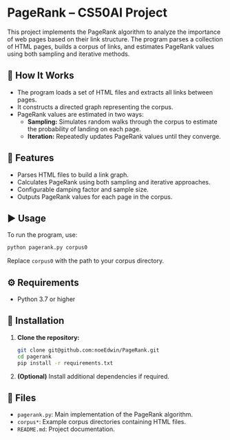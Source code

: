 # PageRank – CS50AI Project

This project implements the PageRank algorithm to analyze the importance of web pages based on their link structure. The program parses a collection of HTML pages, builds a corpus of links, and estimates PageRank values using both sampling and iterative methods.

## 🧠 How It Works

- The program loads a set of HTML files and extracts all links between pages.
- It constructs a directed graph representing the corpus.
- PageRank values are estimated in two ways:
  - **Sampling:** Simulates random walks through the corpus to estimate the probability of landing on each page.
  - **Iteration:** Repeatedly updates PageRank values until they converge.

## 📂 Features

- Parses HTML files to build a link graph.
- Calculates PageRank using both sampling and iterative approaches.
- Configurable damping factor and sample size.
- Outputs PageRank values for each page in the corpus.

## ▶️ Usage

To run the program, use:

```bash
python pagerank.py corpus0
```
Replace `corpus0` with the path to your corpus directory.

## ⚙️ Requirements

- Python 3.7 or higher

## 💾 Installation

1. **Clone the repository:**
   ```bash
   git clone git@github.com:noeEdwin/PageRank.git
   cd pagerank
   pip install -r requirements.txt
   ```
2. **(Optional)** Install additional dependencies if required.

## 📄 Files

- `pagerank.py`: Main implementation of the PageRank algorithm.
- `corpus*`: Example corpus directories containing HTML files.
- `README.md`: Project documentation.

